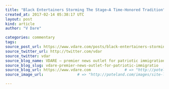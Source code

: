 ```yaml
---
title: "Black Entertainers Storming The Stage–A Time-Honored Tradition" # => "I Made a Pretty Gem - Planet.rb"
created_at: 2017-02-14 05:38:17 UTC
layout: post
kind: article
author: "V Dare"

categories: commentary
tags: 
source_post_url: https://www.vdare.com/posts/black-entertainers-storming-the-stage-a-time-honored-tradition    # => "http://poteland.com/blog/i-made-a-pretty-gem-planet-dot-rb/"
source_twitter_url: http://twitter.com/vdar
source_twitter: vdar
source_blog_name: VDARE – premier news outlet for patriotic immigration reform
source_blog_slug: vdare-premier-news-outlet-for-patriotic-immigratio              # => "this-is-where-i-tell-you-stuff"
source_blog_url: https://www.vdare.com               # => "http://poteland.com/articles"
source_image_url:               # => "http://poteland.com/images/site-logo.png"

---
```



<!--
   &lt;div class=&quot;pf-content&quot;&gt;&lt;p&gt;&lt;/p&gt;
&lt;p&gt;It’s a time-honored tradition for black entertainers to storm the stage in outrage when they lose an award. For example, here’s Ol’ Dirty Bastard at the 1998 Grammy Awards protesting:&lt;/p&gt;
&lt;blockquote&gt;&lt;p&gt;I went and bought me an outfit today that costed a lot of money, today. You know what I mean, because I figured that Wu-Tang was gonna win.&lt;/p&gt;&lt;div id=&quot;57966237cc52c74a5e1363c4&quot; class=&quot;vdb_player vdb_57966237cc52c74a5e1363c456bcd17ce4b018167fea5539&quot;&gt;    &lt;/div&gt;&lt;/blockquote&gt;
&lt;p&gt;I think we need more of this. I want to see Denzel Washington yank the Oscar out of &lt;a href=&quot;https://www.google.com/search?q=ryan+gosling+oscars+2017&amp;amp;ie=utf-8&amp;amp;oe=utf-8&quot;&gt;Ryan Gosling’s &lt;/a&gt;hands and pistol whip his Canadian ass with it.&lt;/p&gt;
&lt;p&gt;In these troubled times, that would bring America together.&lt;/p&gt;
&lt;p&gt;[&lt;a href=&quot;http://www.unz.com/isteve/a-time-honored-tradition/&quot;&gt;Comment at Unz.com&lt;/a&gt;]&lt;/p&gt;
&lt;/div&gt;           # => "I’ve been hurting to write this ever since we had the idea of creating a Planet for Cubox..." (Continued)
   vdare-premier-news-outlet-for-patriotic-immigratio              # => "this-is-where-i-tell-you-stuff"
   https://www.vdare.com               # => "http://poteland.com/articles"
                 # => "http://poteland.com/images/site-logo.png"
<div class="pf-content"><p></p>
<p>It’s a time-honored tradition for black entertainers to storm the stage in outrage when they lose an award. For example, here’s Ol’ Dirty Bastard at the 1998 Grammy Awards protesting:</p>
<blockquote><p>I went and bought me an outfit today that costed a lot of money, today. You know what I mean, because I figured that Wu-Tang was gonna win.</p><div id="57966237cc52c74a5e1363c4" class="vdb_player vdb_57966237cc52c74a5e1363c456bcd17ce4b018167fea5539">    </div></blockquote>
<p>I think we need more of this. I want to see Denzel Washington yank the Oscar out of <a href="https://www.google.com/search?q=ryan+gosling+oscars+2017&amp;ie=utf-8&amp;oe=utf-8">Ryan Gosling’s </a>hands and pistol whip his Canadian ass with it.</p>
<p>In these troubled times, that would bring America together.</p>
<p>[<a href="http://www.unz.com/isteve/a-time-honored-tradition/">Comment at Unz.com</a>]</p>
</div><div class="">
    <i>Source: <a href="https://www.vdare.com">VDARE – premier news outlet for patriotic immigration reform</a></i>
</div>
